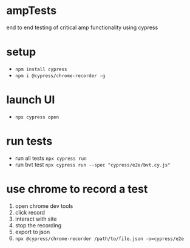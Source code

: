 # ampTests
end to end testing of critical amp functionality using cypress

# setup
- `npm install cypress`
- `npm i @cypress/chrome-recorder -g`

# launch UI
- `npx cypress open`

# run tests
- run all tests `npx cypress run`
- run bvt test `npx cypress run --spec "cypress/e2e/bvt.cy.js"`

# use chrome to record a test
1. open chrome dev tools
2. click record
3. interact with site
4. stop the recording
5. export to json
6. `npx @cypress/chrome-recorder /path/to/file.json -o=cypress/e2e`
